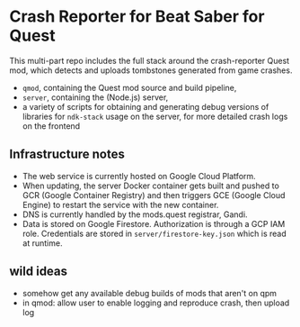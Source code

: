 # Crash Reporter for Beat Saber for Quest

This multi-part repo includes the full stack around the crash-reporter Quest mod, which detects and uploads tombstones generated from game crashes.

- `qmod`, containing the Quest mod source and build pipeline,
- `server`, containing the (Node.js) server,
- a variety of scripts for obtaining and generating debug versions of libraries for `ndk-stack` usage on the server, for more detailed crash logs on the frontend

## Infrastructure notes
- The web service is currently hosted on Google Cloud Platform.
- When updating, the server Docker container gets built and pushed to GCR (Google Container Registry) and then triggers GCE (Google Cloud Engine) to restart the service with the new container.
- DNS is currently handled by the mods.quest registrar, Gandi.
- Data is stored on Google Firestore. Authorization is through a GCP IAM role. Credentials are stored in `server/firestore-key.json` which is read at runtime.

## wild ideas
- somehow get any available debug builds of mods that aren't on qpm
- in qmod: allow user to enable logging and reproduce crash, then upload log
